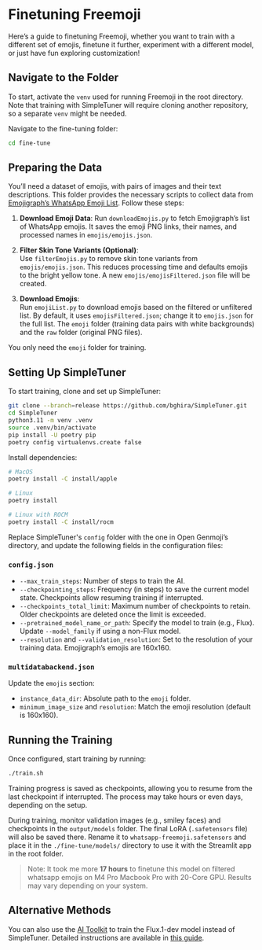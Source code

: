 # Finetuning Freemoji

Here’s a guide to finetuning Freemoji, whether you want to train with a different set of emojis, finetune it further, experiment with a different model, or just have fun exploring customization! 


## Navigate to the Folder

To start, activate the `venv` used for running Freemoji in the root directory. Note that training with SimpleTuner will require cloning another repository, so a separate `venv` might be needed.

Navigate to the fine-tuning folder:

```bash
cd fine-tune
```


## Preparing the Data

You’ll need a dataset of emojis, with pairs of images and their text descriptions. This folder provides the necessary scripts to collect data from [Emojigraph’s WhatsApp Emoji List](https://emojigraph.org/whatsapp/). Follow these steps:

1. **Download Emoji Data**:
   Run `downloadEmojis.py` to fetch Emojigraph’s list of WhatsApp emojis. It saves the emoji PNG links, their names, and processed names in `emojis/emojis.json`.

2. **Filter Skin Tone Variants (Optional)**:  
   Use `filterEmojis.py` to remove skin tone variants from `emojis/emojis.json`. This reduces processing time and defaults emojis to the bright yellow tone. A new `emojis/emojisFiltered.json` file will be created.

3. **Download Emojis**:  
   Run `emojiList.py` to download emojis based on the filtered or unfiltered list. By default, it uses `emojisFiltered.json`; change it to `emojis.json` for the full list.  The `emoji` folder (training data pairs with white backgrounds) and the `raw` folder (original PNG files).

You only need the `emoji` folder for training.


## Setting Up SimpleTuner

To start training, clone and set up SimpleTuner:

```bash
git clone --branch=release https://github.com/bghira/SimpleTuner.git
cd SimpleTuner
python3.11 -m venv .venv
source .venv/bin/activate
pip install -U poetry pip
poetry config virtualenvs.create false
```

Install dependencies:

```bash
# MacOS
poetry install -C install/apple

# Linux
poetry install

# Linux with ROCM
poetry install -C install/rocm
```

Replace SimpleTuner's `config` folder with the one in Open Genmoji’s directory, and update the following fields in the configuration files:

### `config.json`
- `--max_train_steps`: Number of steps to train the AI. 
- `--checkpointing_steps`: Frequency (in steps) to save the current model state. Checkpoints allow resuming training if interrupted.
- `--checkpoints_total_limit`: Maximum number of checkpoints to retain. Older checkpoints are deleted once the limit is exceeded.
- `--pretrained_model_name_or_path`: Specify the model to train (e.g., Flux). Update `--model_family` if using a non-Flux model.
- `--resolution` and `--validation_resolution`: Set to the resolution of your training data. Emojigraph’s emojis are 160x160.

### `multidatabackend.json`
Update the `emojis` section:
- `instance_data_dir`: Absolute path to the `emoji` folder.
- `minimum_image_size` and `resolution`: Match the emoji resolution (default is 160x160).


## Running the Training

Once configured, start training by running:

```bash
./train.sh
```

Training progress is saved as checkpoints, allowing you to resume from the last checkpoint if interrupted. The process may take hours or even days, depending on the setup.

During training, monitor validation images (e.g., smiley faces) and checkpoints in the `output/models` folder. The final LoRA (`.safetensors` file) will also be saved there. Rename it to `whatsapp-freemoji.safetensors` and place it in the `./fine-tune/models/` directory to use it with the Streamlit app in the root folder.

> Note: It took me more **17 hours** to finetune this model on filtered whatsapp emojis on M4 Pro Macbook Pro with 20-Core GPU. Results may vary depending on your system.


## Alternative Methods

You can also use the [AI Toolkit](https://github.com/ostris/ai-toolkit?ref=blog.paperspace.com) to train the Flux.1-dev model instead of SimpleTuner. Detailed instructions are available in [this guide](https://blog.paperspace.com/fine-tune-flux-schnell-dev/).